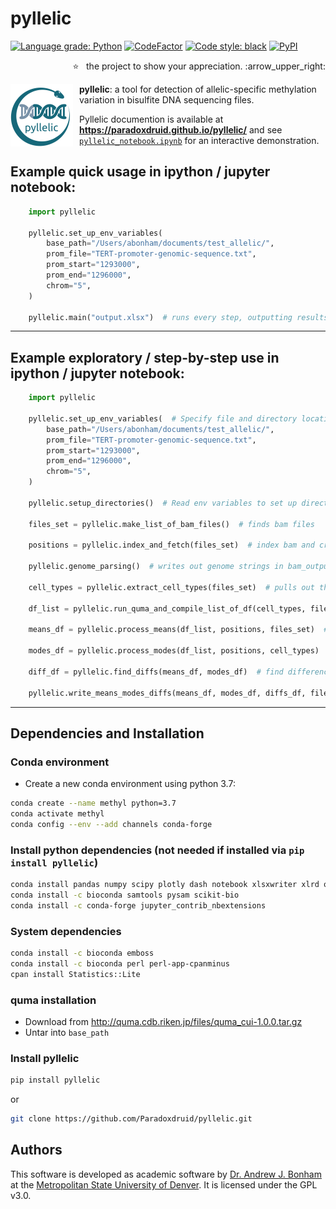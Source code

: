 # pyllelic

[![Language grade: Python](https://img.shields.io/lgtm/grade/python/g/Paradoxdruid/pyllelic.svg?logo=lgtm&logoWidth=18)](https://lgtm.com/projects/g/Paradoxdruid/pyllelic/context:python)  [![CodeFactor](https://www.codefactor.io/repository/github/paradoxdruid/pyllelic/badge)](https://www.codefactor.io/repository/github/paradoxdruid/pyllelic)  [![Code style: black](https://img.shields.io/badge/code%20style-black-000000.svg)](https://github.com/ambv/black) [![PyPI](https://img.shields.io/pypi/v/pyllelic?color=success)](https://pypi.org/project/pyllelic/)

<p align="right">
  ⭐ &nbsp;&nbsp;the project to show your appreciation. :arrow_upper_right:
</p>

<img src="./assets/pyllelic_logo.png" width="100" height="100" style="float: left; margin-right: 10px;">

**pyllelic**: a tool for detection of allelic-specific methylation variation in bisulfite DNA sequencing files.

Pyllelic documention is available at **https://paradoxdruid.github.io/pyllelic/** and see [`pyllelic_notebook.ipynb`](https://github.com/Paradoxdruid/pyllelic/blob/master/pyllelic_notebook.ipynb) for an interactive demonstration.

## Example quick usage in ipython / jupyter notebook:
```python
    import pyllelic

    pyllelic.set_up_env_variables(
        base_path="/Users/abonham/documents/test_allelic/",
        prom_file="TERT-promoter-genomic-sequence.txt",
        prom_start="1293000",
        prom_end="1296000",
        chrom="5",
    )

    pyllelic.main("output.xlsx")  # runs every step, outputting results to excel
```

----------------------------------

## Example exploratory / step-by-step use in ipython / jupyter notebook:

```python
    import pyllelic

    pyllelic.set_up_env_variables(  # Specify file and directory locations
        base_path="/Users/abonham/documents/test_allelic/",
        prom_file="TERT-promoter-genomic-sequence.txt",
        prom_start="1293000",
        prom_end="1296000",
        chrom="5",
    )

    pyllelic.setup_directories()  # Read env variables to set up directories to use

    files_set = pyllelic.make_list_of_bam_files()  # finds bam files

    positions = pyllelic.index_and_fetch(files_set)  # index bam and creates bam_output folders/files

    pyllelic.genome_parsing()  # writes out genome strings in bam_output folders

    cell_types = pyllelic.extract_cell_types(files_set)  # pulls out the cell types available for analysis

    df_list = pyllelic.run_quma_and_compile_list_of_df(cell_types, filename)  # run quma, get dfs

    means_df = pyllelic.process_means(df_list, positions, files_set)  # process means data from dataframes

    modes_df = pyllelic.process_modes(df_list, positions, cell_types)  # process modes data from dataframes
    
    diff_df = pyllelic.find_diffs(means_df, modes_df)  # find difference between mean and mode

    pyllelic.write_means_modes_diffs(means_df, modes_df, diffs_df, filename)  # write output data to excel files
```

----------------------------------

## Dependencies and Installation
### Conda environment
* Create a new conda environment using python 3.7:
```bash
conda create --name methyl python=3.7
conda activate methyl
conda config --env --add channels conda-forge
```
### Install python dependencies (not needed if installed via `pip install pyllelic`)
```bash
conda install pandas numpy scipy plotly dash notebook xlsxwriter xlrd openpyxl tqdm biopython ipywidgets
conda install -c bioconda samtools pysam scikit-bio
conda install -c conda-forge jupyter_contrib_nbextensions
```
### System dependencies
```bash
conda install -c bioconda emboss
conda install -c bioconda perl perl-app-cpanminus
cpan install Statistics::Lite
```
### quma installation
* Download from http://quma.cdb.riken.jp/files/quma_cui-1.0.0.tar.gz
* Untar into `base_path`

### Install pyllelic
```bash
pip install pyllelic
```
or
```bash
git clone https://github.com/Paradoxdruid/pyllelic.git
```

## Authors
This software is developed as academic software by [Dr. Andrew J. Bonham](https://github.com/Paradoxdruid) at the [Metropolitan State University of Denver](https://www.msudenver.edu). It is licensed under the GPL v3.0.
